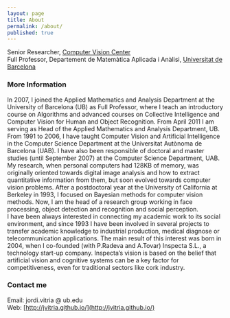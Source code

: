 ```yaml
---
layout: page
title: About
permalink: /about/
published: true
---
```


Senior Researcher, [Computer Vision Center](www.cvc.uab.es) <br>
Full Professor, Departement de Matemàtica Aplicada i Anàlisi, [Universitat de Barcelona](www.ub.edu)

### More Information 

In 2007, I joined the Applied Mathematics and Analysis Department at the University of Barcelona (UB) as Full Professor, where I teach an introductory course on Algorithms and advanced courses on Collective Intelligence and Computer Vision for Human and Object Recognition. From April 2011 I am serving as Head of the Applied Mathematics and Analysis Department, UB. <br>
From 1991 to 2006, I have taught Computer Vision and Artificial Intelligence in the Computer Science Department at the Universitat Autònoma de Barcelona (UAB). I have also been responsible of doctoral and master studies (until September 2007) at the Computer Science Department, UAB. <br>
My research, when personal computers had 128KB of memory, was originally oriented towards digital image analysis and how to extract quantitative information from them, but soon evolved towards computer vision problems. After a postdoctoral year at the University of California at Berkeley in 1993, I focused on Bayesian methods for computer vision methods. Now, I am the head of a research group working in face processing, object detection and recognition and social perception. <br>
I have been always interested in connecting my academic work to its social environment, and since 1993 I have been involved in several projects to transfer academic knowledge to industrial production, medical diagnose or telecommunication applications. The main result of this interest was born in 2004, when I co-founded (with P.Radeva and A.Tovar) Inspecta S.L., a technology start-up company. Inspecta’s vision is based on the belief that artificial vision and cognitive systems can be a key factor for competitiveness, even for traditional sectors like cork industry. 

### Contact me

Email: jordi.vitria @ ub.edu <br>
Web: [http://jvitria.github.io/](http://jvitria.github.io/)